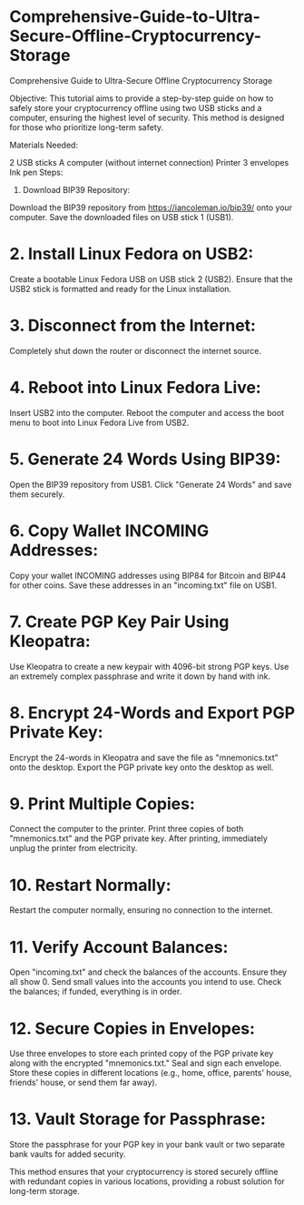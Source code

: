 # Comprehensive-Guide-to-Ultra-Secure-Offline-Cryptocurrency-Storage
Comprehensive Guide to Ultra-Secure Offline Cryptocurrency Storage

Objective:
This tutorial aims to provide a step-by-step guide on how to safely store your cryptocurrency offline using two USB sticks and a computer, ensuring the highest level of security. This method is designed for those who prioritize long-term safety.

Materials Needed:

2 USB sticks
A computer (without internet connection)
Printer
3 envelopes
Ink pen
Steps:

1. Download BIP39 Repository:

Download the BIP39 repository from https://iancoleman.io/bip39/ onto your computer.
Save the downloaded files on USB stick 1 (USB1).

# 2. Install Linux Fedora on USB2:

Create a bootable Linux Fedora USB on USB stick 2 (USB2).
Ensure that the USB2 stick is formatted and ready for the Linux installation.
# 3. Disconnect from the Internet:

Completely shut down the router or disconnect the internet source.
# 4. Reboot into Linux Fedora Live:

Insert USB2 into the computer.
Reboot the computer and access the boot menu to boot into Linux Fedora Live from USB2.
# 5. Generate 24 Words Using BIP39:

Open the BIP39 repository from USB1.
Click "Generate 24 Words" and save them securely.
# 6. Copy Wallet INCOMING Addresses:

Copy your wallet INCOMING addresses using BIP84 for Bitcoin and BIP44 for other coins.
Save these addresses in an "incoming.txt" file on USB1.
# 7. Create PGP Key Pair Using Kleopatra:

Use Kleopatra to create a new keypair with 4096-bit strong PGP keys.
Use an extremely complex passphrase and write it down by hand with ink.
# 8. Encrypt 24-Words and Export PGP Private Key:

Encrypt the 24-words in Kleopatra and save the file as "mnemonics.txt" onto the desktop.
Export the PGP private key onto the desktop as well.
# 9. Print Multiple Copies:

Connect the computer to the printer.
Print three copies of both "mnemonics.txt" and the PGP private key.
After printing, immediately unplug the printer from electricity.
# 10. Restart Normally:

Restart the computer normally, ensuring no connection to the internet.
# 11. Verify Account Balances:

Open "incoming.txt" and check the balances of the accounts. Ensure they all show 0.
Send small values into the accounts you intend to use.
Check the balances; if funded, everything is in order.
# 12. Secure Copies in Envelopes:

Use three envelopes to store each printed copy of the PGP private key along with the encrypted "mnemonics.txt."
Seal and sign each envelope.
Store these copies in different locations (e.g., home, office, parents' house, friends' house, or send them far away).
# 13. Vault Storage for Passphrase:

Store the passphrase for your PGP key in your bank vault or two separate bank vaults for added security.

This method ensures that your cryptocurrency is stored securely offline with redundant copies in various locations, providing a robust solution for long-term storage.
